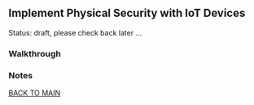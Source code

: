 ## Implement Physical Security with IoT Devices

Status: draft, please check back later ...

### Walkthrough

### Notes

[BACK TO MAIN](https://github.com/lfost42/networking)